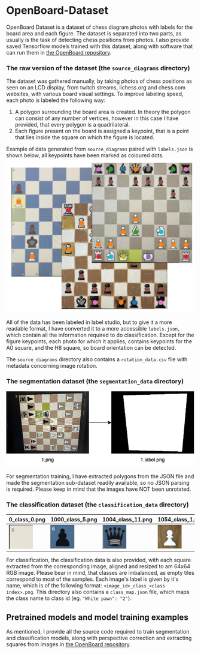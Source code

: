 # OpenBoard-Dataset
OpenBoard Dataset is a dataset of chess diagram photos with labels for the board area and each figure.
The dataset is separated into two parts, as usually is the task of detecting chess positions from photos.
I also provide saved Tensorflow models trained with this dataset, along with software that can run them in [the OpenBoard repository](https://github.com/Szustarol).

### The raw version of the dataset (the `source_diagrams` directory)  

The dataset was gathered manually, by taking photos of chess positions as seen on an LCD display, from twitch streams, lichess.org and chess.com websites, with various board visual settings.
To improve labeling speed, each photo is labeled the following way:
1. A polygon surrounding the board area is created. In theory the polygon can consist of any number of vertices, however in this case I have provided, that every polygon is a quadrilateral. 
2. Each figure present on the board is assigned a keypoint, that is a point that lies inside the square on which the figure is located. 

Example of data generated from `source_diagrams` paired with `labels.json` is shown below, all keypoints have been marked as coloured dots.  
![Source data](chess_diagrams.png)  



All of the data has been labeled in label studio, but to give it a more readable format, I have converted it to a more accessible `labels.json`, which contain all the information required to do classification.
Except for the figure keypoints, each photo for which it applies, contains keypoints for the A0 square, and the H8 square, so board orientation can be detected.

The `source_diagrams` directory also contains a `rotation_data.csv` file with metadata concerning image rotation.

### The segmentation dataset (the `segmentation_data` directory)
![Segmentation example](segmentation_example.png)  

For segmentation training, I have extracted polygons from the JSON file and made the segmentation sub-dataset readily available, so no JSON parsing is required. Please keep in mind that the images have NOT been unrotated.

### The classification dataset (the `classification_data` directory)
| 0_class_0.png | 1000_class_5.png | 1004_class_11.png | 1054_class_1.png | 
| ---- | ---- | ---- |   ---- |  
| ![0_class_0.png](classification_data/0_class_0.png) | ![1000_class_5.png](classification_data/1000_class_5.png) | ![1004_class_11.png](classification_data/1004_class_11.png) |  ![1054_class_1.png](classification_data/1054_class_1.png) | 

  
For classification, the classification data is also provided, with each square extracted from the corresponding image, aligned and resized to am 64x64 RGB image. Please bear in mind, that classes are imbalanced, as empty tiles correspond to most of the samples. Each image's label is given by it's name, which is of the following format: `<image_id>_class_<class index>.png`. This directory also contains a `class_map.json` file, which maps the class name to class id (eg. `"White pawn": "2"`).


## Pretrained models and model training examples
As mentioned, I provide all the source code required to train segmentation and classification models, along with perspective correction and extracting squares from images in [the OpenBoard repository](https://github.com/Szustarol).
